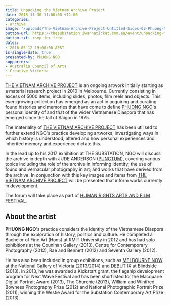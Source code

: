 ```yaml
---
title: Unpacking the Vietnam Archive Project
date: 2015-11-30 11:00:00 +11:00
categories:
- archive
image: "/uploads/The-Vietnam-Archive-Project-Untitled-Sides-03-Phuong-Ngo.jpg"
button-url: https://thesubstation.iwannaticket.com.au/event/unpacking-the-vietnam-archive-project-MTA1NjA
button-txt: rsvp for free
dates:
- 2016-05-12 19:00:00 AEST
is-single-date: true
presented-by: PHUONG NGO
supporters:
- Australia Council of Arts
- Creative Victoria
---
```


[THE VIETNAM ARCHIVE PROJECT](http://www.pthngo.com/vietnam-archive-project) is an ongoing artwork initially starting as a material research project in 2010 in Melbourne. Currently consisting in excess of 5000 items, including slides, photos, film reels and objects. This ever-growing collection has emerged as an act in acquiring and curating found histories and memories that have come to define [PHUONG NGO](http://www.pthngo.com/)'s personal identity of and that of the wider Vietnamese Diaspora that has emerged since the fall of Saigon in 1975.

The materiality of [THE VIETNAM ARCHIVE PROJECT](http://www.pthngo.com/vietnam-archive-project) has been utilised to further extend NGO's practice developing artworks, investigating ways in which history is understood, altered and how personal experiences and inherited memory and experience dictate this.

In the lead up to his 2017 exhibition at THE SUBSTATION, NGO will discuss the archive in depth with JUDE ANDERSON ([PUNCTUM](http://www.punctum.com.au/punctum)), covering various topics including the role of the archive in informing identity; the use of found and vernacular photography in art; and works that have derived from the archive. In conjunction with this key images and items from [THE VIETNAM ARCHIVE PROJECT](http://www.pthngo.com/vietnam-archive-project) will be presented that inform works currently in development.

The forum will take place as part of [HUMAN RIGHTS ARTS AND FILM FESTIVAL](http://2015.hraff.org.au/).

## About the artist

**PHUONG NGO**'s practice considers the identity of the Vietnamese Diaspora through the exploration of history, politics and culture. He completed a Bachelor of Fine Art (Hons) at RMIT University in 2012 and has had solo exhibitions at the Counihan Gallery (2013), Centre for Contemporary Photography (2012), Rae and Bennett (2012) and Seventh Gallery (2012).

He has also been included in group exhibitions, such as [MELBOURNE NOW](http://www.ngv.vic.gov.au/multimedia/melbourne-now-artist-phuong-ngo/) at the National Gallery of Victoria (2013/2014) and [DEBUT IX](http://nextwave.org.au/event/phuong-ngo-at-blindside/) at Blindside (2013). In 2013, he was awarded a Kickstart grant, the flagship development program for Next Wave Festival and has been shortlisted for the Macquarie Digital Portrait Award (2013), The Churchie (2013), William and Winifred Bowness Photography Prize (2012) and National Photographic Portrait Prize (2011), winning the Westie Award for the Substation Contemporary Art Prize (2013).
